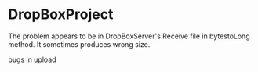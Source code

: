DropBoxProject
==============

The problem appears to be in DropBoxServer's Receive file in bytestoLong method. It sometimes produces wrong size.

bugs in upload
